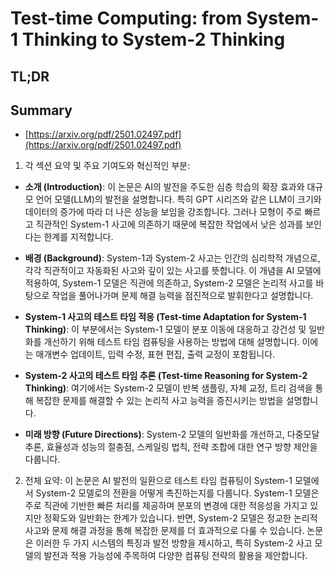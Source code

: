 # Test-time Computing: from System-1 Thinking to System-2 Thinking
## TL;DR
## Summary
- [https://arxiv.org/pdf/2501.02497.pdf](https://arxiv.org/pdf/2501.02497.pdf)

1. 각 섹션 요약 및 주요 기여도와 혁신적인 부분:

- **소개 (Introduction)**:
  이 논문은 AI의 발전을 주도한 심층 학습의 확장 효과와 대규모 언어 모델(LLM)의 발전을 설명합니다. 특히 GPT 시리즈와 같은 LLM이 크기와 데이터의 증가에 따라 더 나은 성능을 보임을 강조합니다. 그러나 모형이 주로 빠르고 직관적인 System-1 사고에 의존하기 때문에 복잡한 작업에서 낮은 성과를 보인다는 한계를 지적합니다.

- **배경 (Background)**:
  System-1과 System-2 사고는 인간의 심리학적 개념으로, 각각 직관적이고 자동화된 사고와 깊이 있는 사고를 뜻합니다. 이 개념을 AI 모델에 적용하여, System-1 모델은 직관에 의존하고, System-2 모델은 논리적 사고를 바탕으로 작업을 풀어나가며 문제 해결 능력을 점진적으로 발휘한다고 설명합니다.

- **System-1 사고의 테스트 타임 적응 (Test-time Adaptation for System-1 Thinking)**:
  이 부분에서는 System-1 모델이 분포 이동에 대응하고 강건성 및 일반화를 개선하기 위해 테스트 타임 컴퓨팅을 사용하는 방법에 대해 설명합니다. 이에는 매개변수 업데이트, 입력 수정, 표현 편집, 출력 교정이 포함됩니다.

- **System-2 사고의 테스트 타임 추론 (Test-time Reasoning for System-2 Thinking)**:
  여기에서는 System-2 모델이 반복 샘플링, 자체 교정, 트리 검색을 통해 복잡한 문제를 해결할 수 있는 논리적 사고 능력을 증진시키는 방법을 설명합니다.

- **미래 방향 (Future Directions)**:
  System-2 모델의 일반화를 개선하고, 다중모달 추론, 효율성과 성능의 절충점, 스케일링 법칙, 전략 조합에 대한 연구 방향 제안을 다룹니다.

2. 전체 요약:
이 논문은 AI 발전의 일환으로 테스트 타임 컴퓨팅이 System-1 모델에서 System-2 모델로의 전환을 어떻게 촉진하는지를 다룹니다. System-1 모델은 주로 직관에 기반한 빠른 처리를 제공하며 분포의 변경에 대한 적응성을 가지고 있지만 정확도와 일반화는 한계가 있습니다. 반면, System-2 모델은 정교한 논리적 사고와 문제 해결 과정을 통해 복잡한 문제를 더 효과적으로 다룰 수 있습니다. 논문은 이러한 두 가지 시스템의 특징과 발전 방향을 제시하고, 특히 System-2 사고 모델의 발전과 적용 가능성에 주목하여 다양한 컴퓨팅 전략의 활용을 제안합니다.
